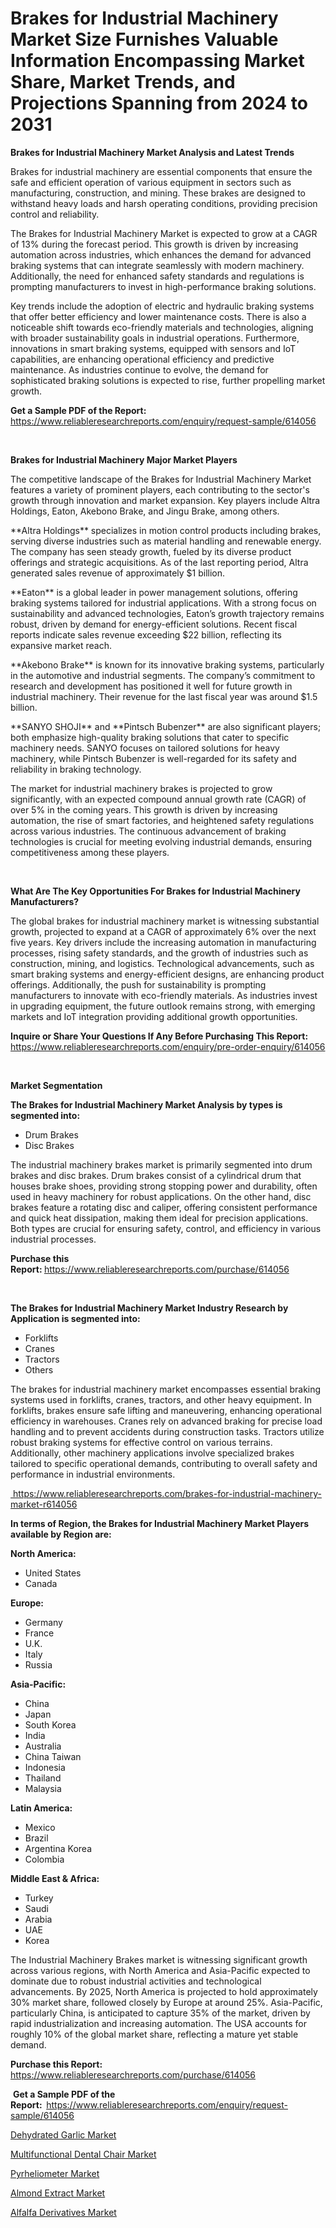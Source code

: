<p><h1>Brakes for Industrial Machinery Market Size Furnishes Valuable Information Encompassing Market Share, Market Trends, and Projections Spanning from 2024 to 2031</h1></p><p><strong>Brakes for Industrial Machinery Market Analysis and Latest Trends</strong></p>
<p><p>Brakes for industrial machinery are essential components that ensure the safe and efficient operation of various equipment in sectors such as manufacturing, construction, and mining. These brakes are designed to withstand heavy loads and harsh operating conditions, providing precision control and reliability. </p><p>The Brakes for Industrial Machinery Market is expected to grow at a CAGR of 13% during the forecast period. This growth is driven by increasing automation across industries, which enhances the demand for advanced braking systems that can integrate seamlessly with modern machinery. Additionally, the need for enhanced safety standards and regulations is prompting manufacturers to invest in high-performance braking solutions. </p><p>Key trends include the adoption of electric and hydraulic braking systems that offer better efficiency and lower maintenance costs. There is also a noticeable shift towards eco-friendly materials and technologies, aligning with broader sustainability goals in industrial operations. Furthermore, innovations in smart braking systems, equipped with sensors and IoT capabilities, are enhancing operational efficiency and predictive maintenance. As industries continue to evolve, the demand for sophisticated braking solutions is expected to rise, further propelling market growth.</p></p>
<p><strong>Get a Sample PDF of the Report:&nbsp;</strong> <a href="https://www.reliableresearchreports.com/enquiry/request-sample/614056?utm_campaign=112&utm_medium=2&utm_source=Github&utm_content=ia&utm_term=30092024&utm_id=brakes-for-industrial-machinery">https://www.reliableresearchreports.com/enquiry/request-sample/614056</a></p>
<p>&nbsp;</p>
<p><strong>Brakes for Industrial Machinery Major Market Players</strong></p>
<p><p>The competitive landscape of the Brakes for Industrial Machinery Market features a variety of prominent players, each contributing to the sector's growth through innovation and market expansion. Key players include Altra Holdings, Eaton, Akebono Brake, and Jingu Brake, among others.</p><p>**Altra Holdings** specializes in motion control products including brakes, serving diverse industries such as material handling and renewable energy. The company has seen steady growth, fueled by its diverse product offerings and strategic acquisitions. As of the last reporting period, Altra generated sales revenue of approximately $1 billion.</p><p>**Eaton** is a global leader in power management solutions, offering braking systems tailored for industrial applications. With a strong focus on sustainability and advanced technologies, Eaton’s growth trajectory remains robust, driven by demand for energy-efficient solutions. Recent fiscal reports indicate sales revenue exceeding $22 billion, reflecting its expansive market reach.</p><p>**Akebono Brake** is known for its innovative braking systems, particularly in the automotive and industrial segments. The company’s commitment to research and development has positioned it well for future growth in industrial machinery. Their revenue for the last fiscal year was around $1.5 billion.</p><p>**SANYO SHOJI** and **Pintsch Bubenzer** are also significant players; both emphasize high-quality braking solutions that cater to specific machinery needs. SANYO focuses on tailored solutions for heavy machinery, while Pintsch Bubenzer is well-regarded for its safety and reliability in braking technology.</p><p>The market for industrial machinery brakes is projected to grow significantly, with an expected compound annual growth rate (CAGR) of over 5% in the coming years. This growth is driven by increasing automation, the rise of smart factories, and heightened safety regulations across various industries. The continuous advancement of braking technologies is crucial for meeting evolving industrial demands, ensuring competitiveness among these players.</p></p>
<p>&nbsp;</p>
<p><strong>What Are The Key Opportunities For Brakes for Industrial Machinery Manufacturers?</strong></p>
<p><p>The global brakes for industrial machinery market is witnessing substantial growth, projected to expand at a CAGR of approximately 6% over the next five years. Key drivers include the increasing automation in manufacturing processes, rising safety standards, and the growth of industries such as construction, mining, and logistics. Technological advancements, such as smart braking systems and energy-efficient designs, are enhancing product offerings. Additionally, the push for sustainability is prompting manufacturers to innovate with eco-friendly materials. As industries invest in upgrading equipment, the future outlook remains strong, with emerging markets and IoT integration providing additional growth opportunities.</p></p>
<p><strong>Inquire or Share Your Questions If Any Before Purchasing This Report:</strong> <a href="https://www.reliableresearchreports.com/enquiry/pre-order-enquiry/614056?utm_campaign=112&utm_medium=2&utm_source=Github&utm_content=ia&utm_term=30092024&utm_id=brakes-for-industrial-machinery">https://www.reliableresearchreports.com/enquiry/pre-order-enquiry/614056</a></p>
<p>&nbsp;</p>
<p><strong>Market Segmentation</strong></p>
<p><strong>The Brakes for Industrial Machinery Market Analysis by types is segmented into:</strong></p>
<p><ul><li>Drum Brakes</li><li>Disc Brakes</li></ul></p>
<p><p>The industrial machinery brakes market is primarily segmented into drum brakes and disc brakes. Drum brakes consist of a cylindrical drum that houses brake shoes, providing strong stopping power and durability, often used in heavy machinery for robust applications. On the other hand, disc brakes feature a rotating disc and caliper, offering consistent performance and quick heat dissipation, making them ideal for precision applications. Both types are crucial for ensuring safety, control, and efficiency in various industrial processes.</p></p>
<p><strong>Purchase this Report:&nbsp;</strong><a href="https://www.reliableresearchreports.com/purchase/614056?utm_campaign=112&utm_medium=2&utm_source=Github&utm_content=ia&utm_term=30092024&utm_id=brakes-for-industrial-machinery">https://www.reliableresearchreports.com/purchase/614056</a></p>
<p>&nbsp;</p>
<p><strong>The Brakes for Industrial Machinery Market Industry Research by Application is segmented into:</strong></p>
<p><ul><li>Forklifts</li><li>Cranes</li><li>Tractors</li><li>Others</li></ul></p>
<p><p>The brakes for industrial machinery market encompasses essential braking systems used in forklifts, cranes, tractors, and other heavy equipment. In forklifts, brakes ensure safe lifting and maneuvering, enhancing operational efficiency in warehouses. Cranes rely on advanced braking for precise load handling and to prevent accidents during construction tasks. Tractors utilize robust braking systems for effective control on various terrains. Additionally, other machinery applications involve specialized brakes tailored to specific operational demands, contributing to overall safety and performance in industrial environments.</p></p>
<p><a href="https://www.reliableresearchreports.com/brakes-for-industrial-machinery-market-r614056?utm_campaign=112&utm_medium=2&utm_source=Github&utm_content=ia&utm_term=30092024&utm_id=brakes-for-industrial-machinery">&nbsp;https://www.reliableresearchreports.com/brakes-for-industrial-machinery-market-r614056</a></p>
<p><strong>In terms of Region, the Brakes for Industrial Machinery Market Players available by Region are:</strong></p>
<p>
    <p> <strong> North America: </strong>
        <ul>
            <li>United States</li>
            <li>Canada</li>
        </ul>
        </p> 
    <p> <strong> Europe: </strong>
        <ul>
            <li>Germany</li>
            <li>France</li>
            <li>U.K.</li>
            <li>Italy</li>
            <li>Russia</li>
        </ul>
        </p> 
    <p> <strong> Asia-Pacific: </strong>
        <ul>
            <li>China</li>
            <li>Japan</li>
            <li>South Korea</li>
            <li>India</li>
            <li>Australia</li>
            <li>China Taiwan</li>
            <li>Indonesia</li>
            <li>Thailand</li>
            <li>Malaysia</li>
        </ul>
        </p> 
    <p> <strong> Latin America: </strong>
        <ul>
            <li>Mexico</li>
            <li>Brazil</li>
            <li>Argentina Korea</li>
            <li>Colombia</li>
        </ul>
        </p> 
    <p> <strong> Middle East & Africa: </strong>
        <ul>
            <li>Turkey</li>
            <li>Saudi</li>
            <li>Arabia</li>
            <li>UAE</li>
            <li>Korea</li>
        </ul>
    </p>
    </p>
<p><p>The Industrial Machinery Brakes market is witnessing significant growth across various regions, with North America and Asia-Pacific expected to dominate due to robust industrial activities and technological advancements. By 2025, North America is projected to hold approximately 30% market share, followed closely by Europe at around 25%. Asia-Pacific, particularly China, is anticipated to capture 35% of the market, driven by rapid industrialization and increasing automation. The USA accounts for roughly 10% of the global market share, reflecting a mature yet stable demand.</p></p>
<p><strong>Purchase this Report: </strong><a href="https://www.reliableresearchreports.com/purchase/614056?utm_campaign=112&utm_medium=2&utm_source=Github&utm_content=ia&utm_term=30092024&utm_id=brakes-for-industrial-machinery">https://www.reliableresearchreports.com/purchase/614056</a></p>
<p>&nbsp;<strong>Get a Sample PDF of the Report:&nbsp;&nbsp;</strong><a href="https://www.reliableresearchreports.com/enquiry/request-sample/614056?utm_campaign=112&utm_medium=2&utm_source=Github&utm_content=ia&utm_term=30092024&utm_id=brakes-for-industrial-machinery">https://www.reliableresearchreports.com/enquiry/request-sample/614056</a></p>
<p><strong></strong></p>
<p><p><a href="https://www.linkedin.com/pulse/dehydrated-garlic-market-size-share-analysis-growth-trends-5k8qf?utm_campaign=112&utm_medium=2&utm_source=Github&utm_content=ia&utm_term=30092024&utm_id=brakes-for-industrial-machinery">Dehydrated Garlic Market</a></p><p><a href="https://github.com/MarlinNader2023/Market-Research-Report-List-1/blob/main/multifunctional-dental-chair-market.md?utm_campaign=112&utm_medium=2&utm_source=Github&utm_content=ia&utm_term=30092024&utm_id=brakes-for-industrial-machinery">Multifunctional Dental Chair Market</a></p><p><a href="https://issuu.com/reportprime-2/docs/pyrheliometer-market-size-2030.pptx_717b64510d63f1?utm_campaign=112&utm_medium=2&utm_source=Github&utm_content=ia&utm_term=30092024&utm_id=brakes-for-industrial-machinery">Pyrheliometer Market</a></p><p><a href="https://www.linkedin.com/pulse/future-insights-almond-extract-market-trends-regional-analysis-jdmzf?utm_campaign=112&utm_medium=2&utm_source=Github&utm_content=ia&utm_term=30092024&utm_id=brakes-for-industrial-machinery">Almond Extract Market</a></p><p><a href="https://github.com/SanjidaMahmud81/Market-Research-Report-List-1/blob/main/alfalfa-derivatives-market.md?utm_campaign=112&utm_medium=2&utm_source=Github&utm_content=ia&utm_term=30092024&utm_id=brakes-for-industrial-machinery">Alfalfa Derivatives Market</a></p></p>